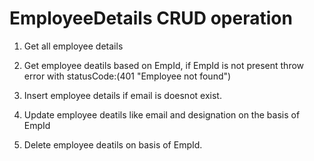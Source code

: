 # EmployeeDetails CRUD operation

1. Get all employee details

2. Get employee deatils based on EmpId, if EmpId is not present throw error with statusCode:(401 "Employee not found")

3. Insert employee details if email is doesnot exist.

4. Update employee deatils like email and designation on the basis of EmpId

5. Delete employee deatils on basis of EmpId.
